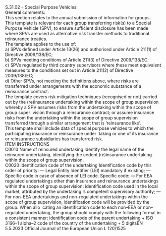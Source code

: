  
S.31.02 – Special Purpose Vehicles  
General comments:  
This section relates to the annual submission of information for groups.  
This template is relevant for each group transferring risk(s) to a Special Purpose Vehicle (SPV), to ensure sufficient 
disclosure has been made where SPVs are used as alternative risk transfer methods to traditional reinsurance treaties.  
The template applies to the use of:  
a) SPVs defined under Article 13(26) and authorised under Article 211(1) of Directive 2009/138/EC;  
b) SPVs meeting conditions of Article 211(3) of Directive 2009/138/EC;  
c) SPVs regulated by third country supervisors where these meet equivalent measures to the conditions set out in 
Article 211(2) of Directive 2009/138/EC;  
d) Other SPVs, not meeting the definitions above, where risks are transferred under arrangements with the economic 
substance of a reinsurance contract.  
The template covers risk mitigation techniques (recognised or not) carried out by the (re)insurance undertaking within 
the scope of group supervision whereby a SPV assumes risks from the undertaking within the scope of group super ­
vision through a reinsurance contract; or assume insurance risks from the undertaking within the scope of group 
supervision transferred through a similar arrangement that is ‘reinsurance like’.  
This template shall include data of special purpose vehicles to which the participating insurance or reinsurance under ­
taking or one of its insurance or reinsurance subsidiaries has transferred risk.  
ITEM  INSTRUCTIONS  
C0010  Name of reinsured 
undertaking  Identify the legal name of the reinsured undertaking, identifying the cedent (re)insurance 
undertaking within the scope of group supervision.  
C0020  Identification code of the 
undertaking  Identification code by this order of priority: 
— Legal Entity Identifier (LEI) mandatory if existing; 
— Specific code in case of absence of LEI code. 
Specific code: 
— For EEA regulated undertakings other than insurance and reinsurance undertakings 
within the scope of group supervision: identification code used in the local market, 
attributed by the undertaking ’s competent supervisory authority; 
— For non–EEA undertakings and non–regulated undertakings within the scope of 
group supervision, identification code will be provided by the group. When allo ­
cating an identification code to each non–EEA or non–regulated undertaking, the 
group should comply with the following format in a consistent manner: 
identification code of the parent undertaking + ISO 3166–1 alpha–2 code of the 
country of the undertaking + 5 digitsEN  5.5.2023 Official Journal of the European Union L 120/1525